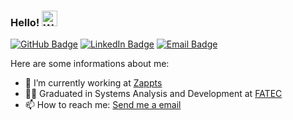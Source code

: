 ### Hello! <img alt="Waving hand emoji" src="https://github.com/OfficialMarinho/OfficialMarinho/blob/master/waving-hand-emoji-animated.gif?raw=true" width="25px">

[![GitHub Badge](https://img.shields.io/github/followers/carolgsantos?label=carolgsantos&style=for-the-badge&color=black&link=https://github.com/carolgsantos)](https://github.com/carolgsantos)
[![LinkedIn Badge](https://img.shields.io/badge/jvmedeiros-blue?style=for-the-badge&logo=Linkedin&logoColor=white&link=https://www.linkedin.com/in/carolinazaglia/)](https://www.linkedin.com/in/carolinazaglia/)
[![Email Badge](https://img.shields.io/badge/contact-carolinagalvaosantos@gmail.com-red?style=for-the-badge&link=https://www.linkedin.com/in/carolinazaglia/)](https://www.linkedin.com/in/carolinazaglia/)

Here are some informations about me:

- :telescope: I’m currently working at [Zappts](https://www.zappts.com.br/)
- :man_student: Graduated in Systems Analysis and Development at [FATEC](https://fatecsjc-prd.azurewebsites.net/)
- :mailbox: How to reach me: [Send me a email](mailto:carolinagalvaosantos@gmail.com)

<!-- ![Data about me](https://github-readme-stats.vercel.app/api?username=OfficialMarinho&show_icons=true&hide_border=true) -->
